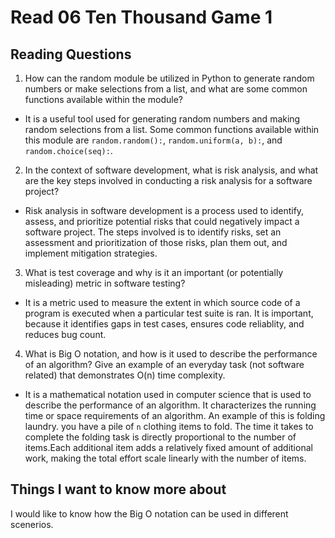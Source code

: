 # Read 06 Ten Thousand Game 1

## Reading Questions
1. How can the random module be utilized in Python to generate random numbers or make selections from a list, and what are some common functions available within the module?
* It is a useful tool used for generating random numbers and making random selections from a list. Some common functions available within this module are `random.random():`, `random.uniform(a, b):`, and `random.choice(seq):`.

2. In the context of software development, what is risk analysis, and what are the key steps involved in conducting a risk analysis for a software project?
* Risk analysis in software development is a process used to identify, assess, and prioritize potential risks that could negatively impact a software project. The steps involved is to identify risks, set an assessment and prioritization of those risks, plan them out, and implement mitigation strategies. 

3. What is test coverage and why is it an important (or potentially misleading) metric in software testing?
* It is a metric used to measure the extent in which source code of a program is executed when a particular test suite is ran. It is important, because it identifies gaps in test cases, ensures code reliablity, and reduces bug count. 

4. What is Big O notation, and how is it used to describe the performance of an algorithm? Give an example of an everyday task (not software related) that demonstrates O(n) time complexity.
* It is a mathematical notation used in computer science that is used to describe the performance of an algorithm. It characterizes the running time or space requirements of an algorithm. An example of this is folding laundry. you have a pile of `n` clothing items to fold. The time it takes to complete the folding task is directly proportional to the number of items.Each additional item adds a relatively fixed amount of additional work, making the total effort scale linearly with the number of items.

## Things I want to know more about
I would like to know how the Big O notation can be used in different scenerios. 
